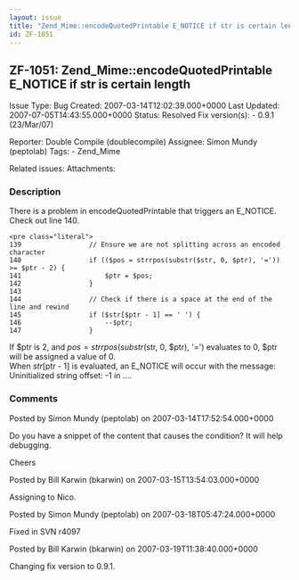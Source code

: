 ```yaml
---
layout: issue
title: "Zend_Mime::encodeQuotedPrintable E_NOTICE if str is certain length"
id: ZF-1051
---
```


ZF-1051: Zend\_Mime::encodeQuotedPrintable E\_NOTICE if str is certain length
-----------------------------------------------------------------------------

 Issue Type: Bug Created: 2007-03-14T12:02:39.000+0000 Last Updated: 2007-07-05T14:43:55.000+0000 Status: Resolved Fix version(s): - 0.9.1 (23/Mar/07)
 
 Reporter:  Double Compile (doublecompile)  Assignee:  Simon Mundy (peptolab)  Tags: - Zend\_Mime
 
 Related issues: 
 Attachments: 
### Description

There is a problem in encodeQuotedPrintable that triggers an E\_NOTICE. Check out line 140.

 
    <pre class="literal">
    139                 // Ensure we are not splitting across an encoded character
    140                 if (($pos = strrpos(substr($str, 0, $ptr), '=')) >= $ptr - 2) {
    141                     $ptr = $pos;
    142                 }
    143     
    144                 // Check if there is a space at the end of the line and rewind
    145                 if ($str[$ptr - 1] == ' ') {
    146                     --$ptr;
    147                 }


If $ptr is 2, and $pos = strrpos(substr($str, 0, $ptr), '=') evaluates to 0, $ptr will be assigned a value of 0.  
 When $str[$ptr - 1] is evaluated, an E\_NOTICE will occur with the message: Uninitialized string offset: -1 in ....

 

 

### Comments

Posted by Simon Mundy (peptolab) on 2007-03-14T17:52:54.000+0000

Do you have a snippet of the content that causes the condition? It will help debugging.

Cheers

 

 

Posted by Bill Karwin (bkarwin) on 2007-03-15T13:54:03.000+0000

Assigning to Nico.

 

 

Posted by Simon Mundy (peptolab) on 2007-03-18T05:47:24.000+0000

Fixed in SVN r4097

 

 

Posted by Bill Karwin (bkarwin) on 2007-03-19T11:38:40.000+0000

Changing fix version to 0.9.1.

 

 